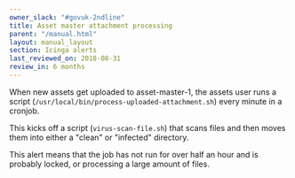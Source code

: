 ```yaml
---
owner_slack: "#govuk-2ndline"
title: Asset master attachment processing
parent: "/manual.html"
layout: manual_layout
section: Icinga alerts
last_reviewed_on: 2018-08-31
review_in: 6 months
---
```


When new assets get uploaded to asset-master-1, the assets user runs a script
(`/usr/local/bin/process-uploaded-attachment.sh`) every minute in a cronjob.

This kicks off a script (`virus-scan-file.sh`) that scans files and then moves
them into either a "clean" or "infected" directory.

This alert means that the job has not run for over half an hour and is probably
locked, or processing a large amount of files.
